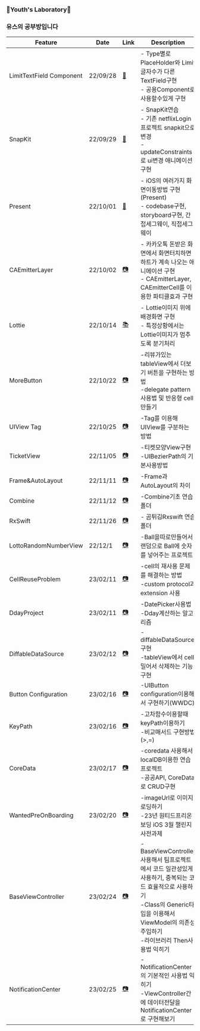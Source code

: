 ### 🔬Youth's Laboratory🔬
### 유스의 공부방입니다
| Feature                  | Date     | Link                                                         | Description                                                  |
| ------------------------ | -------- | ------------------------------------------------------------ | ------------------------------------------------------------ |
| LimitTextField Component | 22/09/28 | [📸](https://github.com/kimscastle/SwiftPrograming_Study/tree/main/TrialAndError/TextFieldComponent) | - Type별로 PlaceHolder와 Limit글자수가 다른 TextField구현<br />- 공용Component로 사용할수있게 구현 |
| SnapKit | 22/09/29 | [📸](https://github.com/kimscastle/SwiftPrograming_Study/tree/main/TrialAndError/SnapKit_Practice)| - SnapKit연습<br />- 기존 netflixLogin프로젝트 snapkit으로 변경 <br />- updateConstraints로 ui변경 애니메이션 구현 |
| Present | 22/10/01 | [📸](https://github.com/kimscastle/SwiftPrograming_Study/tree/main/TrialAndError/HowToMoveScreen)  | - iOS의 여러가지 화면이동방법 구현(Present) <br />- codebase구현, storyboard구현, 간접세그웨이, 직접세그웨이 |
| CAEmitterLayer | 22/10/02   | [📷](https://github.com/kimscastle/SwiftPrograming_Study/tree/main/TrialAndError/SparkleAnimation)  | - 카카오톡 돈받은 화면에서 화면터치하면 하트가 계속 나오는 애니메이션 구현<br />- CAEmitterLayer, CAEmitterCell를 이용한 파티클효과 구현   |
| Lottie | 22/10/14 | [📚](https://github.com/kimscastle/SwiftPrograming_Study/tree/main/TrialAndError/LottiePractice) | - Lottie이미지 위에 배경화면 구현<br />- 특정상황에서는 Lottie이미지가 멈추도록 분기처리 |
|MoreButton|22/10/22|[📷](https://github.com/kimscastle/SwiftPrograming_Study/tree/main/TrialAndError/MoreButton_CommentBox)|-리뷰가있는 tableView에서 더보기 버튼을 구현하는 방법<br />-delegate pattern사용법 및 반응형 cell만들기|
|UIView Tag|22/10/25|[📷](https://github.com/kimscastle/SwiftPrograming_Study/tree/main/TrialAndError/UIView_Tag)|-Tag를 이용해 UIView를 구분하는 방법|
| TicketView | 22/11/05|[📷](https://github.com/kimscastle/SwiftPrograming_Study/tree/main/TrialAndError/CustomTicketView)|-티켓모양View구현<br />-UIBezierPath의 기본사용방법 |
|Frame&AutoLayout|22/11/11|[📷](https://github.com/kimscastle/SwiftPrograming_Study/tree/main/TrialAndError/FrameAndAutolayout)|-Frame과 AutoLayout의 차이|
|Combine|22/11/12|[📷](https://github.com/kimscastle/SwiftPrograming_Study/tree/main/TrialAndError/Combine_Basic)|-Combine기초 연습폴더|
| RxSwift | 22/11/26 |[📷](https://github.com/kimscastle/SwiftPrograming_Study/tree/main/TrialAndError/RxSwift_In_4_Hours-master)|- 곰튀김Rxswift 연습폴더|
|LottoRandomNumberView|22/12/1|[📷](https://github.com/kimscastle/SwiftPrograming_Study/tree/main/TrialAndError/LottoRandomNumberView)|-Ball을따로만들어서 랜덤으로 Ball에 숫자를 넣어주는 프로젝트|
|CellReuseProblem|23/02/11|[📷](https://github.com/kimscastle/SwiftPrograming_Study/tree/main/TrialAndError/CellReuseProblem)|-cell의 재사용 문제를 해결하는 방법 <br />-custom protocol과 extension 사용|
|DdayProject|23/02/11|[📷](https://github.com/kimscastle/SwiftPrograming_Study/tree/main/TrialAndError/DatePicker)|-DatePicker사용법<br />-Dday계산하는 알고리즘|
|DiffableDataSource|23/02/12|[📷](https://github.com/kimscastle/SwiftPrograming_Study/tree/main/TrialAndError/DiffableDataSource)|-diffableDataSource구현<br />-tableView에서 cell 밀어서 삭제하는 기능구현|
|Button Configuration|23/02/16|[📷](https://github.com/kimscastle/SwiftPrograming_Study/tree/main/TrialAndError/ButtonConfiguration)|-UIButton configuration이용해서 구현하기(WWDC)|
|KeyPath|23/02/16|[📷](https://github.com/kimscastle/SwiftPrograming_Study/tree/main/TrialAndError/KeyPath.playground)|-고차함수이용할때 keyPath이용하기<br />-비교매서드 구현방법(>,=)|
|CoreData|23/02/17|[📷](https://github.com/kimscastle/SwiftPrograming_Study/tree/main/TrialAndError/CoreDataPractice)|-coredata 사용해서 localDB이용한 연습프로젝트 <br />-공공API, CoreData로 CRUD구현|
|WantedPreOnBoarding|23/02/20|[📷](https://github.com/kimscastle/SwiftPrograming_Study/tree/main/TrialAndError/WantedPreOnBoardingiOS)|-imageUrl로 이미지 로딩하기<br />-23년 원티드프리온보딩 iOS 3월 챌린지 사전과제|
|BaseViewController|23/02/24|[📷](https://github.com/kimscastle/SwiftPrograming_Study/tree/main/TrialAndError/BaseViewController)|-BaseViewController 사용해서 팀프로젝트에서 코드 일관성있게 사용하기, 중복되는 코드 효율적으로 사용하기<br />-Class의 Generic타입을 이용해서 ViewModel의 의존성 주입하기<br />-라이브러리 Then사용법 익히기|
|NotificationCenter|23/02/25|[📷](https://github.com/kimscastle/SwiftPrograming_Study/tree/main/TrialAndError/NotificationCenterProject)|-NotificationCenter의 기본적인 사용법 익히기 <br />-ViewController간에 데이터전달을 NotificationCenter로 구현해보기|
